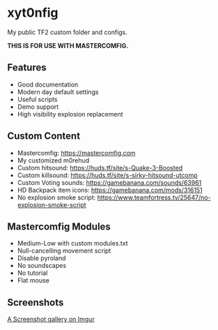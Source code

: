 # xyt0nfig
My public TF2 custom folder and configs.

**THIS IS FOR USE WITH MASTERCOMFIG.**

## Features
* Good documentation
* Modern day default settings
* Useful scripts
* Demo support
* High visibility explosion replacement

## Custom Content
* Mastercomfig: https://mastercomfig.com
* My customized m0rehud
* Custom hitsound: https://huds.tf/site/s-Quake-3-Boosted
* Custom killsound: https://huds.tf/site/s-sirky-hitsound-utcomp
* Custom Voting sounds: https://gamebanana.com/sounds/63961
* HD Backpack item icons: https://gamebanana.com/mods/316151
* No explosion smoke script: https://www.teamfortress.tv/25647/no-explosion-smoke-script

## Mastercomfig Modules
* Medium-Low with custom modules.txt
* Null-cancelling movement script
* Disable pyroland
* No soundscapes
* No tutorial
* Flat mouse


## Screenshots
[A Screenshot gallery on Imgur](https://imgur.com/a/y0zXXln)